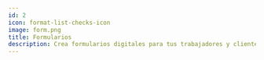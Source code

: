 ```yaml
---
id: 2
icon: format-list-checks-icon
image: form.png
title: Formularios
description: Crea formularios digitales para tus trabajadores y clientes, y centraliza la información que estos recopilen. Olvídate de los formularos de papel.
---
```

